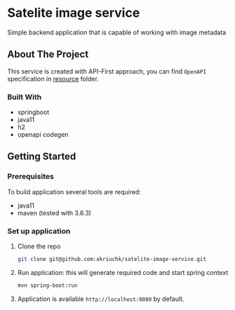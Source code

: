 # Satelite image service

Simple backend application that is capable of working with image metadata

## About The Project

This service is created with API-First approach, you can find `OpenAPI` specification 
in [resource](src/main/resources/oas/satelite-image-service.yaml) folder.

### Built With

* springboot
* java11
* h2
* openapi codegen

## Getting Started

### Prerequisites

To build application several tools are required:

* java11
* maven (tested with 3.6.3)

### Set up application

1. Clone the repo
   ```sh
   git clone git@github.com:akriuchk/satelite-image-service.git
   ```
2. Run application: this will generate required code and start spring context
   ```sh
   mvn spring-boot:run
   ```
   
3. Application is available `http://localhost:8080` by default.
